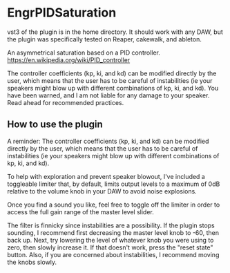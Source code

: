 # EngrPIDSaturation

vst3 of the plugin is in the home directory. It should work with any DAW, but the plugin was specifically tested on Reaper, cakewalk, and ableton.

An asymmetrical saturation based on a PID controller.
https://en.wikipedia.org/wiki/PID_controller

The controller coefficients (kp, ki, and kd) can be modified directly by the user, which means that the user has to be careful of instabilities (ie your speakers might blow up with different combinations of kp, ki, and kd). You have been warned, and I am not liable for any damage to your speaker. Read ahead for recommended practices.

## How to use the plugin

A reminder: The controller coefficients (kp, ki, and kd) can be modified directly by the user, which means that the user has to be careful of instabilities (ie your speakers might blow up with different combinations of kp, ki, and kd).

To help with exploration and prevent speaker blowout, I've included a toggleable limiter that, by default, limits output levels to a maximum of 0dB relative to the volume knob in your DAW to avoid noise explosions.

Once you find a sound you like, feel free to toggle off the limiter in order to access the full gain range of the master level slider.

The filter is finnicky since instabilities are a possibility. If the plugin stops sounding, I recommend first decreasing the master level knob to -60, then back up. Next, try lowering the level of whatever knob you were using to zero, then slowly increase it. If that doesn't work, press the "reset state" button. Also, if you are concerned about instabilities, I recommend moving the knobs slowly.
